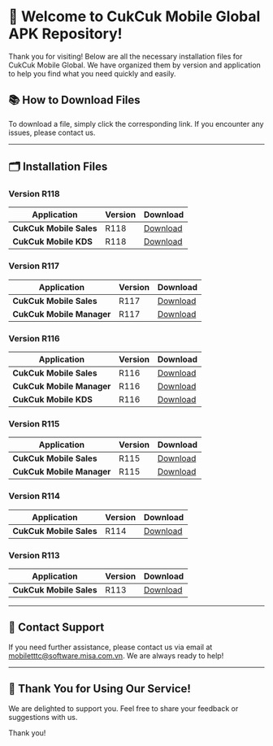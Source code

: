 # 🎉 **Welcome to CukCuk Mobile Global APK Repository!**

Thank you for visiting! Below are all the necessary installation files for CukCuk Mobile Global. We have organized them by version and application to help you find what you need quickly and easily.

## 📚 **How to Download Files**
To download a file, simply click the corresponding link. If you encounter any issues, please contact us.

---

## 🗂️ **Installation Files**

### Version R118

| Application | Version | Download |
|---|---|---|
| **CukCuk Mobile Sales** | R118 | [Download](https://github.com/CukCuk-US/CUKCUK-COM/releases/download/R118/Sale_R118_0_0_0.apk) |
| **CukCuk Mobile KDS** | R118 | [Download](https://github.com/CukCuk-US/CUKCUK-COM/releases/download/R118/KDS_R118_0_0_0.apk) |

### Version R117

| Application | Version | Download |
|---|---|---|
| **CukCuk Mobile Sales** | R117 | [Download](https://github.com/CukCuk-US/CUKCUK-COM/releases/download/R117/Sale_R117_1_0_0.apk) |
| **CukCuk Mobile Manager** | R117 | [Download](https://github.com/CukCuk-US/CUKCUK-COM/releases/download/R117/Manager_R117_0_0_0.apk) |

### Version R116

| Application | Version | Download |
|---|---|---|
| **CukCuk Mobile Sales** | R116 | [Download](https://github.com/CukCuk-US/CUKCUK-COM/releases/download/R116/Sales_R116.apk) |
| **CukCuk Mobile Manager** | R116 | [Download](https://github.com/CukCuk-US/CUKCUK-COM/releases/download/R116/Manager_R116.apk) |
| **CukCuk Mobile KDS** | R116 | [Download](https://github.com/CukCuk-US/CUKCUK-COM/releases/download/R116/KDS_R116.apk) |

### Version R115

| Application | Version | Download |
|---|---|---|
| **CukCuk Mobile Sales** | R115 | [Download](https://github.com/CukCuk-US/CUKCUK-COM/releases/download/R115/Sales_R115.apk) |
| **CukCuk Mobile Manager** | R115 | [Download](https://github.com/CukCuk-US/CUKCUK-COM/releases/download/R115/Manager_R115.apk) |

### Version R114

| Application | Version | Download |
|---|---|---|
| **CukCuk Mobile Sales** | R114 | [Download](https://github.com/CukCuk-US/CUKCUK-COM/releases/download/R114/Sales_R114.apk) |

### Version R113

| Application | Version | Download |
|---|---|---|
| **CukCuk Mobile Sales** | R113 | [Download](https://github.com/CukCuk-US/CUKCUK-COM/releases/download/R113/Sales_R113.apk) |

---

## 📧 **Contact Support**

If you need further assistance, please contact us via email at [mobiletttc@software.misa.com.vn](mailto:mobiletttc@software.misa.com.vn). We are always ready to help!

---

## 🚀 **Thank You for Using Our Service!**

We are delighted to support you. Feel free to share your feedback or suggestions with us.

Thank you!
